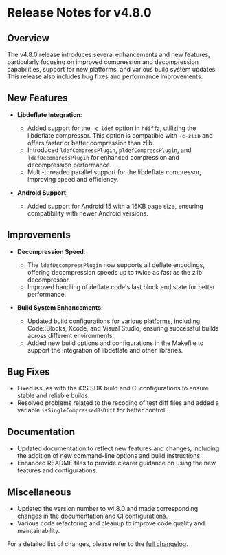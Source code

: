 # Release Notes for v4.8.0

## Overview
The v4.8.0 release introduces several enhancements and new features, particularly focusing on improved compression and decompression capabilities, support for new platforms, and various build system updates. This release also includes bug fixes and performance improvements.

## New Features
- **Libdeflate Integration**: 
  - Added support for the `-c-ldef` option in `hdiffz`, utilizing the libdeflate compressor. This option is compatible with `-c-zlib` and offers faster or better compression than zlib.
  - Introduced `ldefCompressPlugin`, `pldefCompressPlugin`, and `ldefDecompressPlugin` for enhanced compression and decompression performance.
  - Multi-threaded parallel support for the libdeflate compressor, improving speed and efficiency.

- **Android Support**:
  - Added support for Android 15 with a 16KB page size, ensuring compatibility with newer Android versions.

## Improvements
- **Decompression Speed**: 
  - The `ldefDecompressPlugin` now supports all deflate encodings, offering decompression speeds up to twice as fast as the zlib decompressor.
  - Improved handling of deflate code's last block end state for better performance.

- **Build System Enhancements**:
  - Updated build configurations for various platforms, including Code::Blocks, Xcode, and Visual Studio, ensuring successful builds across different environments.
  - Added new build options and configurations in the Makefile to support the integration of libdeflate and other libraries.

## Bug Fixes
- Fixed issues with the iOS SDK build and CI configurations to ensure stable and reliable builds.
- Resolved problems related to the recoding of test diff files and added a variable `isSingleCompressedBsDiff` for better control.

## Documentation
- Updated documentation to reflect new features and changes, including the addition of new command-line options and build instructions.
- Enhanced README files to provide clearer guidance on using the new features and configurations.

## Miscellaneous
- Updated the version number to v4.8.0 and made corresponding changes in the documentation and CI configurations.
- Various code refactoring and cleanup to improve code quality and maintainability.

For a detailed list of changes, please refer to the [full changelog](https://github.com/sisong/HDiffPatch/commits).